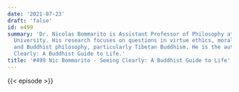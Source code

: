```yaml
---
date: '2021-07-23'
draft: 'false'
id: e499
summary: 'Dr. Nicolas Bommarito is Assistant Professor of Philosophy at Simon Fraser
  University. His research focuses on questions in virtue ethics, moral psychology,
  and Buddhist philosophy, particularly Tibetan Buddhism. He is the author of Seeing
  Clearly: A Buddhist Guide to Life.'
title: '#499 Nic Bommarito - Seeing Clearly: A Buddhist Guide to Life'
---
```

{{< episode >}}
